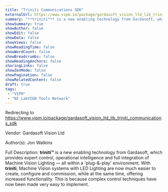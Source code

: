 ```yaml
---
title: "Triniti Communications SDK"
externalUrl: https://www.vipm.io/package/gardasoft_vision_ltd_lib_triniti_communications_sdk
summary: "**triniti™** is a new enabling technology from Gardasoft, which provides expert control, operational intelligence and full integration of Machine Vision Lighting — all within a 'plug-&-play' environment."
showSummary: true
showAuthor: false
showEdit: false
showData: false
showViews: false
showReadingTime: false
showWordCount: false
showBreadcrumbs: false
showHeadingAnchors: false
sharingLinks: false
showZenMode: false
showPagination: false
showRelatedContent: false
draft: true
tags:
 - "VIPM"
 - "NI LabVIEW Tools Network"
---
```


Redirecting to https://www.vipm.io/package/gardasoft_vision_ltd_lib_triniti_communications_sdk

Vendor: Gardasoft Vision Ltd

Author(s): Jon Watkins
 
Full Description:
**triniti™** is a new enabling technology from Gardasoft, which provides expert control, operational intelligence and full integration of Machine Vision Lighting — all within a 'plug-&-play' environment. With **triniti**, Machine Vision systems with LED Lighting are now much easier to create, configure and commission, while at the same time, offering increased functionality. This is because complex control techniques have now been made very easy to implement.